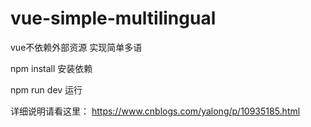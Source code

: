# vue-simple-multilingual
vue不依赖外部资源 实现简单多语

npm install 安装依赖   

npm run dev 运行 

详细说明请看这里： https://www.cnblogs.com/yalong/p/10935185.html